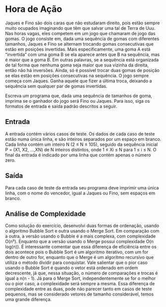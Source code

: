 # Hora de Ação
Jaques e Fino são dois caras que não estudaram direito, pois estão sempre muito ocupados imaginando que têm que salvar uma tal de Terra de Uuu. Nas horas
vagas, eles competem em um jogo que chamaram de jogo das gomas. O jogo consiste em, dada uma sequência de gomas com diferentes tamanhos, Jaques e
Fino se alternam trocando gomas consecutivas que estão em posições invertidas. Mais especificamente, uma goma A está “invertida” com uma goma B se ela
aparece antes que B na sequência, mas é maior que a goma B. Em outras palavras, se a sequência está organizada de tal forma que nenhuma goma seja maior 
que sua vizinha da direita, então não há inversões. Ainda, só é possível trocar duas gomas de posição se elas estão em posições consecutivas na sequência.
O jogo sempre começa com Jaques. Ganha aquele que fizer a última troca, deixando a sequência sem qualquer par de gomas invertidas.

Escreva um programa que, dada uma sequência de tamanhos de goma, imprima se o ganhador do jogo será Fino ou Jaques. Para isso, siga os formatos de 
entrada e saída padrão descritos a seguir.

## Entrada
A entrada contém vários casos de teste. Os dados de cada caso de teste estão numa única linha, e são inteiros separados por um espaço em branco. Cada
linha contém um inteiro N (2 ≤ N ≤ 105), seguido da sequência inicial P = (X1, X2, ...,XN) de N inteiros distintos, onde 1 ≤ Xi ≤ N para 1 ≤ i ≤ N. 
O final da entrada é indicado por uma linha que contém apenas o número zero.

## Saída
Para cada caso de teste da entrada seu programa deve imprimir uma única linha, com o nome do vencedor, igual a Jaques ou Fino, sem espaços em branco.

## Análise de Complexidade
Como solução do exercício, desenvolvi duas formas de ordenação, usando o algoritmo Bubble Sort e outra usando o Merge Sort. Em comparação com a outra, 
a versão usando o Bubble é a mais complexa, com complexidade O(n²). Enquanto que a versão usando o Merge possui complexidade  O(n log(n)). É interessante
comentar que essa diferença de eficiência entre os dois acontece pois o Bubble Sort é um algoritmo iterativo, com um for  dentro de outro for, enquanto 
que o Merge é um algoritmo recursivo que utiliza o método dividir para conquistar.  Vale salientar que o pior caso usando o Bubble Sort é quando o vetor 
está ordenado em ordem decrescente, já que, nessa situação, o número de comparações e trocas é igual a n(n - 1). Já para o Merge Sort, independentemente 
se for o melhor ou o pior caso, a complexidade será sempre a mesma.  Essa diferença de complexidade entre as duas, pode não parecer tanto em casos 
de teste pequenos, mas se considerado vetores de tamanho considerável, temos uma grande diferença.
